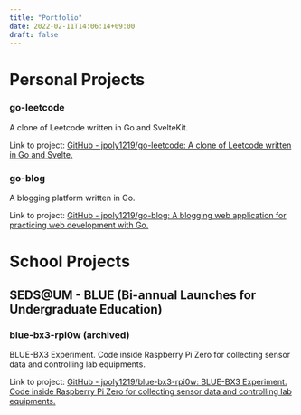 ```yaml
---
title: "Portfolio"
date: 2022-02-11T14:06:14+09:00
draft: false
---
```


# Personal Projects

### go-leetcode

A clone of Leetcode written in Go and SvelteKit.

Link to project: [GitHub - jpoly1219/go-leetcode: A clone of Leetcode written in Go and Svelte.](https://github.com/jpoly1219/go-leetcode)

### go-blog

A blogging platform written in Go.

Link to project: [GitHub - jpoly1219/go-blog: A blogging web application for practicing web development with Go.](https://github.com/jpoly1219/go-blog)

# School Projects

## SEDS@UM - BLUE (Bi-annual Launches for Undergraduate Education)

### blue-bx3-rpi0w (archived)

BLUE-BX3 Experiment. Code inside Raspberry Pi Zero for collecting sensor data and controlling lab equipments.

Link to project: [GitHub - jpoly1219/blue-bx3-rpi0w: BLUE-BX3 Experiment. Code inside Raspberry Pi Zero for collecting sensor data and controlling lab equipments.](https://github.com/jpoly1219/blue-bx3-rpi0w)
